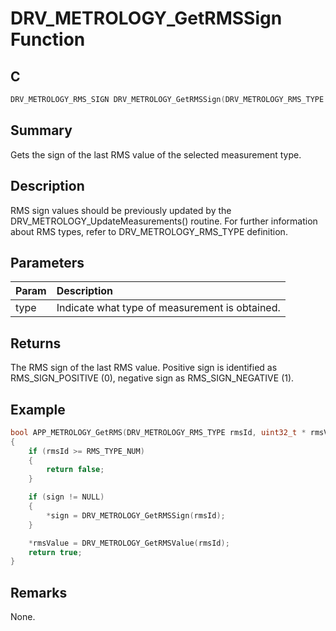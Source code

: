 # DRV_METROLOGY_GetRMSSign Function

## C

```c
DRV_METROLOGY_RMS_SIGN DRV_METROLOGY_GetRMSSign(DRV_METROLOGY_RMS_TYPE type);
```

## Summary

Gets the sign of the last RMS value of the selected measurement type.

## Description

RMS sign values should be previously updated by the DRV_METROLOGY_UpdateMeasurements() routine.
For further information about RMS types, refer to DRV_METROLOGY_RMS_TYPE definition.

## Parameters

| Param | Description |
|:----- |:----------- |
| type | Indicate what type of measurement is obtained. |


## Returns

The RMS sign of the last RMS value.
Positive sign is identified as RMS_SIGN_POSITIVE (0), negative sign as RMS_SIGN_NEGATIVE (1).

## Example

```c
bool APP_METROLOGY_GetRMS(DRV_METROLOGY_RMS_TYPE rmsId, uint32_t * rmsValue, DRV_METROLOGY_RMS_SIGN * sign)
{
    if (rmsId >= RMS_TYPE_NUM)
    {
        return false;
    }

    if (sign != NULL)
    {
        *sign = DRV_METROLOGY_GetRMSSign(rmsId);
    }

    *rmsValue = DRV_METROLOGY_GetRMSValue(rmsId);
    return true;
}
```

## Remarks

None.

